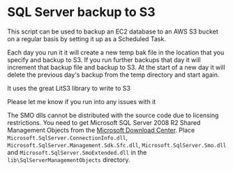 # SQL Server backup to S3

This script can be used to backup an EC2 database to an AWS S3 bucket on a regular basis by setting it up as a Scheduled Task.

Each day you run it it will create a new temp bak file in the location that you specify and backup to S3.  If you run further backups that day it will increment that backup file and backup to S3.  At the start of a new day it will delete the previous day's backup from the temp directory and start again.

It uses the great LitS3 library to write to S3

Please let me know if you run into any issues with it

The SMO dlls cannot be distributed with the source code due to licensing restrictions. You need to get Microsoft SQL Server 2008 R2 Shared Management Objects from the [Microsoft Download Center](http://www.microsoft.com/download/en/details.aspx?id=16978). Place `Microsoft.SqlServer.ConnectionInfo.dll`, `Microsoft.SqlServer.Management.Sdk.Sfc.dll`, `Microsoft.SqlServer.Smo.dll` and `Microsoft.SqlServer.SmoExtended.dll` in the `lib\SqlServerManagementObjects` directory.